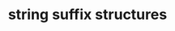 ---
layout: posts_by_category
categories: string-suffix-structures
title: string suffix structures
permalink: /category/string-suffix-structures
---